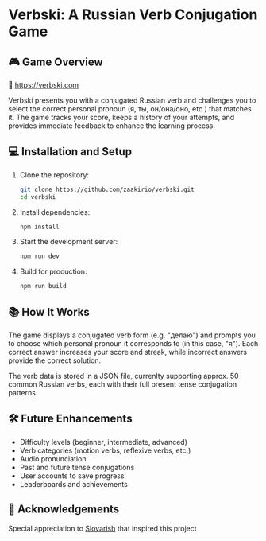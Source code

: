 # Verbski: A Russian Verb Conjugation Game

## 🎮 Game Overview
:red_circle: https://verbski.com

Verbski presents you with a conjugated Russian verb and challenges you to select the correct personal pronoun (я, ты, он/она/оно, etc.) that matches it. The game tracks your score, keeps a history of your attempts, and provides immediate feedback to enhance the learning process.


## 💻 Installation and Setup

1. Clone the repository:
   ```bash
   git clone https://github.com/zaakirio/verbski.git
   cd verbski
   ```

2. Install dependencies:
   ```bash
   npm install
   ```

3. Start the development server:
   ```bash
   npm run dev
   ```

4. Build for production:
   ```bash
   npm run build
   ```


## 📚 How It Works

The game displays a conjugated verb form (e.g. "делаю") and prompts you to choose which personal pronoun it corresponds to (in this case, "я"). Each correct answer increases your score and streak, while incorrect answers provide the correct solution.

The verb data is stored in a JSON file, currenlty supporting approx. 50 common Russian verbs, each with their full present tense conjugation patterns.

## 🛠️ Future Enhancements

- Difficulty levels (beginner, intermediate, advanced)
- Verb categories (motion verbs, reflexive verbs, etc.)
- Audio pronunciation
- Past and future tense conjugations
- User accounts to save progress
- Leaderboards and achievements

## 🙏 Acknowledgements

Special appreciation to [Slovarish](https://tabidots.github.io/slovarish) that inspired this project
